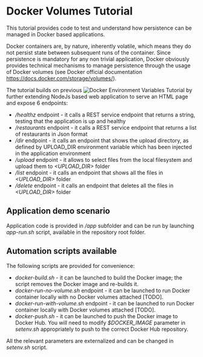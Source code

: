 # Docker Volumes Tutorial
This tutorial provides code to test and understand how persistence can be managed in Docker based applications.

Docker containers are, by nature, inherently volatile, which means they do not persist state between subsequent runs of the container. Since persistence is mandatory for any non trivial application, Docker obviously provides technical mechanisms to manage persistence through the usage of Docker volumes (see Docker official documentation https://docs.docker.com/storage/volumes/).

The tutorial builds on previous ![Docker Environment Variables Tutorial](https://github.com/robipozzi/docker-kubernetes-tutorials/tree/master/2-docker_environment) by further extending NodeJs based web application to serve an HTML page and expose 6 endpoints:
* */healthz* endpoint - it calls a REST service endpoint that returns a string, testing that the application is up and healthy
* */restaurants* endpoint - it calls a REST service endpoint that returns a list of restaurants in Json format
* */dir* endpoint - it calls an endpoint that shows the upload directory, as defined by UPLOAD_DIR environment variable which has been injected in the application environment
* */upload* endpoint - it allows to select files from the local filesystem and upload them to *<UPLOAD_DIR>* folder
* */list* endpoint - it calls an endpoint that shows all the files in *<UPLOAD_DIR>* folder
* */delete* endpoint - it calls an endpoint that deletes all the files in *<UPLOAD_DIR>* folder

## Application demo scenario
Application code is provided in */app* subfolder and can be run by launching *app-run.sh* script, available in the repository root folder.

## Automation scripts available
The following scripts are provided for convenience:
* *docker-build.sh* - it can be launched to build the Docker image; the script removes the Docker image and re-builds it.
* *docker-run-no-volume.sh* endpoint - it can be launched to run Docker container locally with no Docker volumes attached [TODO].
* *docker-run-with-volume.sh* endpoint - it can be launched to run Docker container locally with Docker volumes attached [TODO]. 
* *docker-push.sh* - it can be launched to push the Docker image to Docker Hub. You will need to modify *$DOCKER_IMAGE* parameter in *setenv.sh* appropriately to push to the correct Docker Hub repository.

All the relevant parameters are externalized and can be changed in *setenv.sh* script.